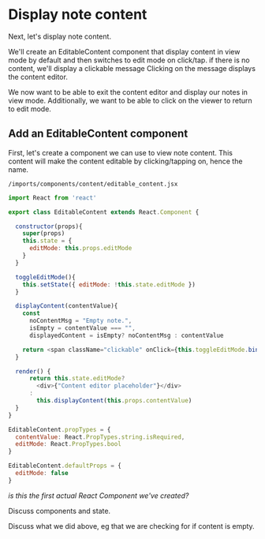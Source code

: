 # Display note content

Next, let's display note content.

We'll create an EditableContent component that display content in view mode by default and then switches to edit mode on click/tap.  if there is no content, we'll display a clickable message  Clicking on the message displays the content editor.

We now want to be able to exit the content editor and display our notes in view mode.  Additionally, we want to be able to click on the viewer to return to edit mode.

## Add an EditableContent component 
First, let's create a component we can use to view note content. This content will make the content editable by clicking/tapping on, hence the name.

``` /imports/components/content/editable_content.jsx ```

```js
import React from 'react'

export class EditableContent extends React.Component {

  constructor(props){
    super(props)
    this.state = {
      editMode: this.props.editMode
    }
  }

  toggleEditMode(){
    this.setState({ editMode: !this.state.editMode })
  }

  displayContent(contentValue){
    const
      noContentMsg = "Empty note.",
      isEmpty = contentValue === "",
      displayedContent = isEmpty? noContentMsg : contentValue

    return <span className="clickable" onClick={this.toggleEditMode.bind(this)}>{displayedContent}</span>
  }

  render() {
      return this.state.editMode?
        <div>{"Content editor placeholder"}</div>
      :
        this.displayContent(this.props.contentValue)   
  }
}

EditableContent.propTypes = { 
  contentValue: React.PropTypes.string.isRequired,
  editMode: React.PropTypes.bool
}

EditableContent.defaultProps = {
  editMode: false
}
```

_is this the first actual React Component we've created?_

Discuss components and state.

Discuss what we did above, eg that we are checking for if content is empty.



